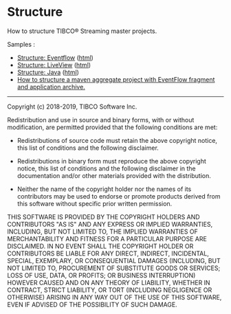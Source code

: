 # Structure

How to structure TIBCO&reg; Streaming master projects.

Samples :

* [Structure: Eventflow](eventflow/src/site/markdown/index.md) ([html](https://tibcosoftware.github.io/tibco-streaming-samples/10.6.0-SNAPSHOT/structure/eventflow/))
* [Structure: LiveView](liveview/src/site/markdown/index.md) ([html](https://tibcosoftware.github.io/tibco-streaming-samples/10.6.0-SNAPSHOT/structure/liveview/))
* [Structure: Java](java/src/site/markdown/index.md) ([html](https://tibcosoftware.github.io/tibco-streaming-samples/10.6.0-SNAPSHOT/structure/java/))
* [How to structure a maven aggregate project with EventFlow fragment and application archive.](application)

---
Copyright (c) 2018-2019, TIBCO Software Inc.

Redistribution and use in source and binary forms, with or without
modification, are permitted provided that the following conditions are met:

* Redistributions of source code must retain the above copyright notice, this
  list of conditions and the following disclaimer.

* Redistributions in binary form must reproduce the above copyright notice,
  this list of conditions and the following disclaimer in the documentation
  and/or other materials provided with the distribution.

* Neither the name of the copyright holder nor the names of its
  contributors may be used to endorse or promote products derived from
  this software without specific prior written permission.

THIS SOFTWARE IS PROVIDED BY THE COPYRIGHT HOLDERS AND CONTRIBUTORS "AS IS"
AND ANY EXPRESS OR IMPLIED WARRANTIES, INCLUDING, BUT NOT LIMITED TO, THE
IMPLIED WARRANTIES OF MERCHANTABILITY AND FITNESS FOR A PARTICULAR PURPOSE ARE
DISCLAIMED. IN NO EVENT SHALL THE COPYRIGHT HOLDER OR CONTRIBUTORS BE LIABLE
FOR ANY DIRECT, INDIRECT, INCIDENTAL, SPECIAL, EXEMPLARY, OR CONSEQUENTIAL
DAMAGES (INCLUDING, BUT NOT LIMITED TO, PROCUREMENT OF SUBSTITUTE GOODS OR
SERVICES; LOSS OF USE, DATA, OR PROFITS; OR BUSINESS INTERRUPTION) HOWEVER
CAUSED AND ON ANY THEORY OF LIABILITY, WHETHER IN CONTRACT, STRICT LIABILITY,
OR TORT (INCLUDING NEGLIGENCE OR OTHERWISE) ARISING IN ANY WAY OUT OF THE USE
OF THIS SOFTWARE, EVEN IF ADVISED OF THE POSSIBILITY OF SUCH DAMAGE.
